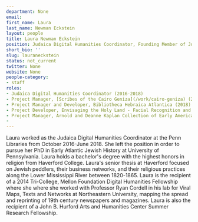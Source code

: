 ```yaml
---
department: None
email: 
first_name: Laura 
last_name: Newman Eckstein
layout: people
title: Laura Newman Eckstein
position: Judaica Digital Humanities Coordinator, Founding Member of Judaica DH at the Penn Libraries
short_bio: ''
slug: lauraneckstein
status: not_current
twitter: None
website: None
people-category:
- staff
roles: 
- Judaica Digital Humanities Coordinator (2016-2018)
- Project Manager, [Scribes of the Cairo Geniza](/work/cairo-geniza) (2016-2018)
- Project Manager and Developer, Bibliotheca Hebraica Atlantica (2018)
- Project Developer, Envisaging the Holy Land - Facial Recognition and Early Photography (2017)
- Project Manager, Arnold and Deanne Kaplan Collection of Early American Judaica, 1555-1890
- 
---
```

Laura worked as the Judaica Digital Humanities Coordinator at the Penn Libraries from October 2016-June 2018. She left the position in order to pursue her PhD in Early Atlantic Jewish History at University of Pennsylvania. Laura holds a bachelor's degree with the highest honors in religion from Haverford College. Laura's senior thesis at Haverford focused on Jewish peddlers, their business networks, and their religious practices along the Lower Mississippi River between 1820-1865. Laura is the recipient of a 2014 Tri-College, Mellon Foundation Digital Humanities Fellowship where she where she worked with Professor Ryan Cordell in his lab for Viral Maps, Texts and Networks at Northeastern University, mapping the spread and reprinting of 19th century newspapers and magazines. Laura is also the recipient of a John B. Hurford Arts and Humanities Center Summer Research Fellowship.